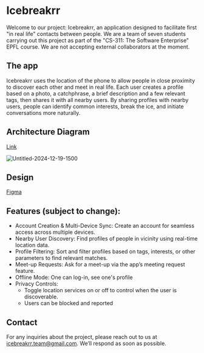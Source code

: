 # Icebreakrr
Welcome to our project: Icebreakrr, an application designed to facilitate first "in real life" contacts between people. We are a team of seven students carrying out this project as part of the  "CS-311: The Software Enterprise" EPFL course. We are not accepting external collaborators at the moment.

## The app
Icebreakrr uses the location of the phone to allow people in close proximity to discover each other and meet in real life.
Each user creates a profile based on a photo, a catchphrase, a brief description and a few relevant tags, then shares it with all nearby users. By sharing profiles with nearby users, people can identify common interests, break the ice, and initiate conversations more naturally.

## Architecture Diagram
[Link](https://excalidraw.com/#json=xr8nIGOyFCQl1ITXszMxX,HQjWMof_Uxx4vO8OCieNZw)

![Untitled-2024-12-19-1500](https://github.com/user-attachments/assets/852a8abb-b1ad-4c00-b576-c647c349a644)

## Design
[Figma](https://www.figma.com/design/eCJ4gIM5Yq8mz8Fblrk8Yb/IceBreakrr-App-Mockup?node-id=21-9&p=f&t=Dy2pDPcABQN4weOJ-0)

## Features (subject to change): 

- Account Creation & Multi-Device Sync: Create an account for seamless access across multiple devices.
- Nearby User Discovery: Find profiles of people in vicinity using real-time location data.
- Profile Filtering: Sort and filter profiles based on tags, interests, or other parameters to find relevant matches.
- Meet-up Requests: Ask for a meet-up via the app’s meeting request feature.
- Offline Mode: One can log-in, see one's profile
- Privacy Controls:
  - Toggle location services on or off to control when the user is discoverable.
  - Users can be blocked and reported

## Contact
For any inquiries about the project, please reach out to us at icebreakrr.team@gmail.com. We’ll respond as soon as possible.
